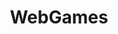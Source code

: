 ---
title: WebGames
crosslinks:
- nitroclashio
- gaming
- slayone
- freegames
- incremental_games
- ExitCorners
- Gatsio
- cosmocio
- TheOnion
- astroe
- unixporn
- politicalgames
- EternalAscended
- Jigsawpuzzles
- Evadesio
- LateStageCapitalism
- tipofmyjoystick
- matheducation
- Games
- kazapio
---